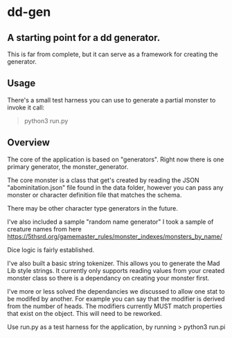 # dd-gen

## A starting point for a dd generator.
This is far from complete, but it can serve as a framework for creating the generator.

## Usage
There's a small test harness you can use to generate a partial monster to invoke it call:

> python3 run.py

## Overview
The core of the application is based on "generators". Right now there is one primary generator, the monster_generator.

The core monster is a class that get's created by reading the JSON "abominitation.json" file found in the data folder, however you can pass any monster or character definition file that matches the schema.

There may be other character type generators in the future.

I've also included a sample "random name generator" I took a sample of creature names from here https://5thsrd.org/gamemaster_rules/monster_indexes/monsters_by_name/

Dice logic is fairly established.

I've also built a basic string tokenizer. This allows you to generate the Mad Lib style strings. It currently only supports reading values from your created monster class so there is a dependancy on creating your monster first.

I've more or less solved the dependancies we discussed to allow one stat to be modifed by another. For example you can say that the modifier is derived from the number of heads. The modifiers currently MUST match properties that exist on the object. This will need to be reworked.

Use run.py as a test harness for the application, by running > python3 run.pi
